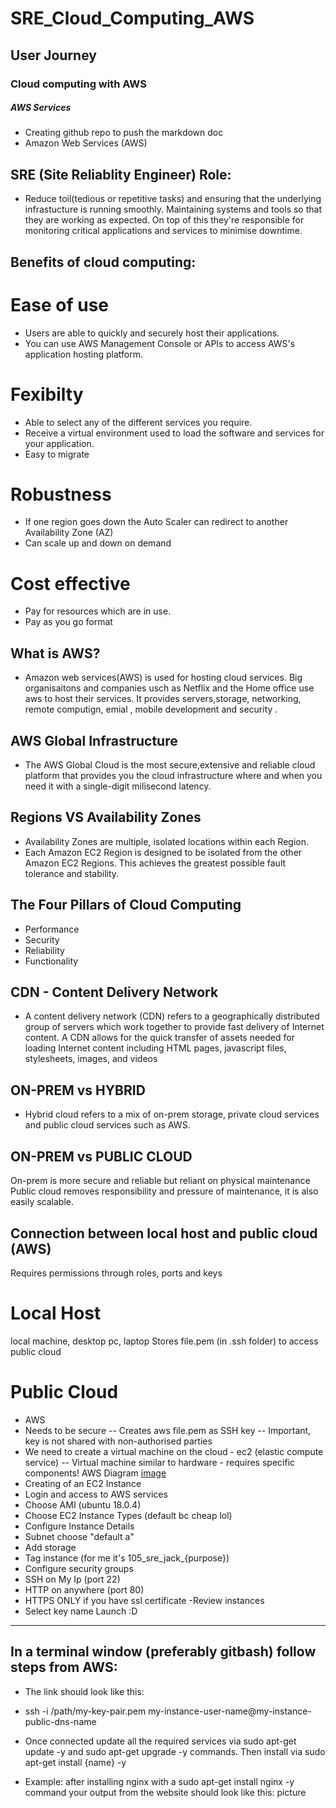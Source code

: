 # SRE_Cloud_Computing_AWS
## User Journey
### Cloud computing with AWS
##### AWS Services 

- Creating github repo to push the markdown doc
- Amazon Web Services (AWS)

## SRE (Site Reliablity Engineer) Role:
- Reduce toil(tedious or repetitive tasks) and ensuring that the underlying infrastucture is running smoothly. Maintaining systems and tools so that they are working as expected. On top of this they're responsible for monitoring critical applications and services to minimise downtime.  

## Benefits of cloud computing:

# Ease of use
- Users are able to quickly and securely host their applications.
- You can use AWS Management Console or APIs to access AWS's application hosting platform.

# Fexibilty 
- Able to select any of the different services you require.
- Receive a virtual environment used to load the software and services for your application.
- Easy to migrate

# Robustness
- If one region goes down the Auto Scaler can redirect to another Availability Zone (AZ)
- Can scale up and down on demand

# Cost effective
- Pay for resources which are in use.
- Pay as you go format

## What is AWS?
- Amazon web services(AWS) is used for hosting cloud services. Big organisaitons and companies usch as Netflix and the Home office use aws to host their services. It provides servers,storage, networking, remote computign, emial , mobile development and security . 

## AWS Global Infrastructure 
- The AWS Global Cloud is the most secure,extensive and reliable cloud platform that provides you the cloud infrastructure where and when you need it with a single-digit milisecond latency.

## Regions VS Availability Zones
- Availability Zones are multiple, isolated locations within each Region.
- Each Amazon EC2 Region is designed to be isolated from the other Amazon EC2 Regions. This achieves the greatest possible fault tolerance and stability.

## The Four Pillars of Cloud Computing
- Performance
- Security 
- Reliability
- Functionality

## CDN - Content Delivery Network
- A content delivery network (CDN) refers to a geographically distributed group of servers which work together to provide fast delivery of Internet content. A CDN allows for the quick transfer of assets needed for loading Internet content including HTML pages, javascript files, stylesheets, images, and videos


## ON-PREM vs HYBRID
- Hybrid cloud refers to a mix of on-prem storage, private cloud services and public cloud services such as AWS.

## ON-PREM vs PUBLIC CLOUD
On-prem is more secure and reliable but reliant on physical maintenance
Public cloud removes responsibility and pressure of maintenance, it is also easily scalable.

## Connection between local host and public cloud (AWS)
Requires permissions through roles, ports and keys
# Local Host
local machine, desktop pc, laptop
Stores file.pem (in .ssh folder) to access public cloud
# Public Cloud
- AWS
- Needs to be secure
-- Creates aws file.pem as SSH key
-- Important, key is not shared with non-authorised parties
- We need to create a virtual machine on the cloud - ec2 (elastic compute service)
-- Virtual machine similar to hardware - requires specific components!
AWS Diagram
[image](https://user-images.githubusercontent.com/48529086/159467057-83f5029f-cc2e-40dd-9aaa-b86a52ebdf87.png)
- Creating of an EC2 Instance
- Login and access to AWS services
- Choose AMI (ubuntu 18.0.4)
- Choose EC2 Instance Types (default bc cheap lol)
- Configure Instance Details
- Subnet choose "default a"
- Add storage
- Tag instance (for me it's 105_sre_jack_{purpose})
- Configure security groups
- SSH on My Ip (port 22)
- HTTP on anywhere (port 80)
- HTTPS ONLY if you have ssl certificate
-Review instances
- Select key name
Launch :D
___________________
## In a terminal window (preferably gitbash) follow steps from AWS:

- The link should look like this:

- ssh -i /path/my-key-pair.pem my-instance-user-name@my-instance-public-dns-name

- Once connected update all the required services via sudo apt-get update -y and sudo apt-get upgrade -y commands. Then install via sudo apt-get install {name} -y

- Example: after installing nginx with a sudo apt-get install nginx -y command your output from the website should look like this: picture

